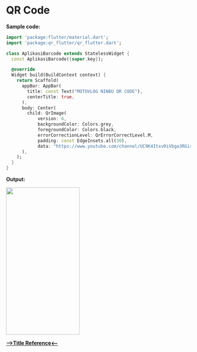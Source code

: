 # QR Code

__Sample code:__

```dart
import 'package:flutter/material.dart';
import 'package:qr_flutter/qr_flutter.dart';

class AplikasiBarcode extends StatelessWidget {
  const AplikasiBarcode({super.key});

  @override
  Widget build(BuildContext context) {
    return Scaffold(
      appBar: AppBar(
        title: const Text("MOTOVLOG NINBU QR CODE"),
        centerTitle: true,
      ),
      body: Center(
        child: QrImage(
            version: 6,
            backgroundColor: Colors.grey,
            foregroundColor: Colors.black,
            errorCorrectionLevel: QrErrorCorrectLevel.M,
            padding: const EdgeInsets.all(30),
            data: "https://www.youtube.com/channel/UC9K4Itxv0iVbga3RGirQ8_g"),
      ),
    );
  }
}

```

__Output:__

<img src="https://user-images.githubusercontent.com/88677064/190367231-8d85bc83-5d14-437c-998b-035d0c780b35.png" width="200" height="400">

[__-->Title Reference<--__]()
